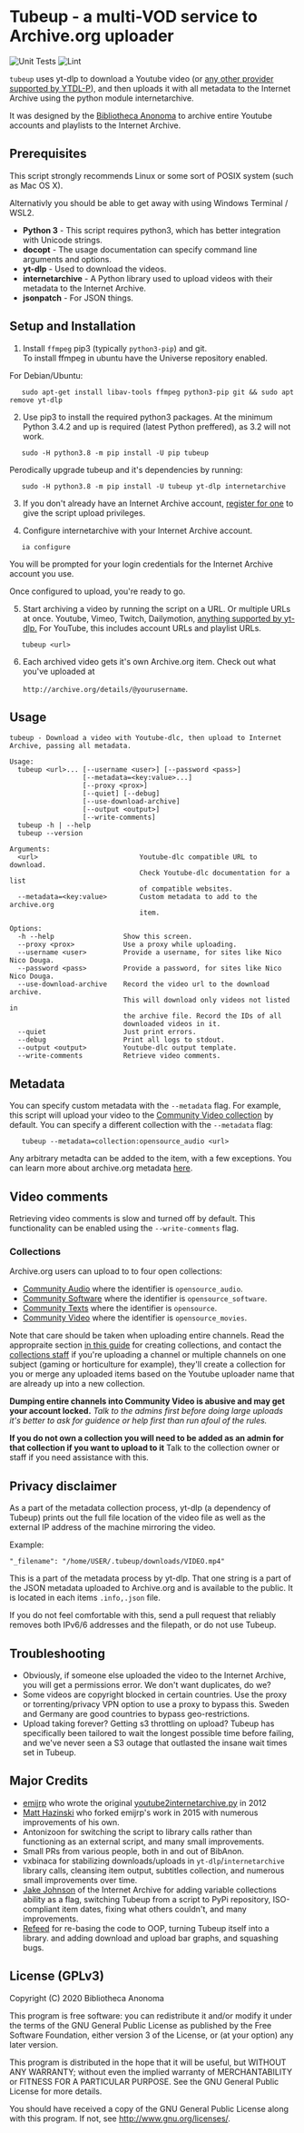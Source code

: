 Tubeup - a multi-VOD service to Archive.org uploader
==========================================

![Unit Tests](https://github.com/bibanon/tubeup/workflows/Unit%20Tests/badge.svg)
![Lint](https://github.com/bibanon/tubeup/workflows/Lint/badge.svg)

`tubeup` uses yt-dlp to download a Youtube video (or [any other provider supported by YTDL-P](https://github.com/yt-dlp/yt-dlp/blob/master/supportedsites.md)), and then uploads it with all metadata to the Internet Archive using the python module internetarchive.

It was designed by the [Bibliotheca Anonoma](https://github.com/bibanon/bibanon/wiki) to archive entire Youtube accounts and playlists to the Internet Archive.

## Prerequisites

This script strongly recommends Linux or some sort of POSIX system (such as Mac OS X).

Alternativly you should be able to get away with using Windows Terminal / WSL2.

* **Python 3** - This script requires python3, which has better integration with Unicode strings.
* **docopt** - The usage documentation can specify command line arguments and options.
* **yt-dlp** - Used to download the videos.
* **internetarchive** - A Python library used to upload videos with their metadata to the Internet Archive.
* **jsonpatch** - For JSON things.

## Setup and Installation

1. Install `ffmpeg` pip3 (typically `python3-pip`) and git.  
   To install ffmpeg in ubuntu have the Universe repository enabled.

For Debian/Ubuntu:

```
   sudo apt-get install libav-tools ffmpeg python3-pip git && sudo apt remove yt-dlp
```

2. Use pip3 to install the required python3 packages.
   At the minimum Python 3.4.2 and up is required (latest Python preffered), as 3.2 will not work.

```
   sudo -H python3.8 -m pip install -U pip tubeup
```

Perodically upgrade tubeup and it's dependencies by running:

```
   sudo -H python3.8 -m pip install -U tubeup yt-dlp internetarchive
```

3. If you don't already have an Internet Archive account, [register for one](https://archive.org/account/login.createaccount.php) to give the script upload privileges.

4. Configure internetarchive with your Internet Archive account.

```
   ia configure
```

You will be prompted for your login credentials for the Internet Archive account you use.

Once configured to upload, you're ready to go.

5. Start archiving a video by running the script on a URL. Or multiple URLs at once. Youtube, Vimeo, Twitch, Dailymotion, [anything supported by yt-dlp.](https://github.com/yt-dlp/yt-dlp/blob/master/supportedsites.md) For YouTube, this includes account URLs and playlist URLs.

```
   tubeup <url>
```

6. Each archived video gets it's own Archive.org item. Check out what you've uploaded at

   `http://archive.org/details/@yourusername`.

## Usage

```
tubeup - Download a video with Youtube-dlc, then upload to Internet Archive, passing all metadata.

Usage:
  tubeup <url>... [--username <user>] [--password <pass>]
                  [--metadata=<key:value>...]
                  [--proxy <prox>]
                  [--quiet] [--debug]
                  [--use-download-archive]
                  [--output <output>]
                  [--write-comments]
  tubeup -h | --help
  tubeup --version

Arguments:
  <url>                         Youtube-dlc compatible URL to download.
                                Check Youtube-dlc documentation for a list
                                of compatible websites.
  --metadata=<key:value>        Custom metadata to add to the archive.org
                                item.

Options:
  -h --help                 Show this screen.
  --proxy <prox>            Use a proxy while uploading.
  --username <user>         Provide a username, for sites like Nico Nico Douga.
  --password <pass>         Provide a password, for sites like Nico Nico Douga.
  --use-download-archive    Record the video url to the download archive.
                            This will download only videos not listed in
                            the archive file. Record the IDs of all
                            downloaded videos in it.
  --quiet                   Just print errors.
  --debug                   Print all logs to stdout.
  --output <output>         Youtube-dlc output template.
  --write-comments          Retrieve video comments.

```

## Metadata

You can specify custom metadata with the `--metadata` flag.
For example, this script will upload your video to the [Community Video collection](https://archive.org/details/opensource_movies) by default.
You can specify a different collection with the `--metadata` flag:

```
   tubeup --metadata=collection:opensource_audio <url>
```

Any arbitrary metadta can be added to the item, with a few exceptions.
You can learn more about archive.org metadata [here](https://archive.org/services/docs/api/metadata-schema/).

## Video comments

Retrieving video comments is slow and turned off by default. This functionality can be enabled using the `--write-comments` flag.

### Collections

Archive.org users can upload to to four open collections:

* [Community Audio](https://archive.org/details/opensource_audio) where the identifier is `opensource_audio`.
* [Community Software](https://archive.org/details/open_source_software)  where the identifier is `opensource_software`.
* [Community Texts](https://archive.org/details/opensource) where the identifier is `opensource`.
* [Community Video](https://archive.org/details/opensource_movies) where the identifier is `opensource_movies`.

Note that care should be taken when uploading entire channels.
Read the appropraite section [in this guide](https://archive.org/about/faqs.php#Collections) for creating collections, and contact the [collections staff](mailto:collections-service@archive.org) if you're uploading a channel or multiple channels on one subject (gaming or horticulture for example), they'll create a collection for you or merge any uploaded items based on the Youtube uploader name that are already up into a new collection.

**Dumping entire channels into Community Video is abusive and may get your account locked.** _Talk to the admins first before doing large uploads it's better to ask for guidence or help first than run afoul of the rules._

**If you do not own a collection you will need to be added as an admin for that collection if you want to upload to it** Talk to the collection owner or staff if you need assistance with this.

## Privacy disclaimer
As a part of the metadata collection process, yt-dlp (a dependency of Tubeup) prints out the full file location of the video file as well as the external IP address of the machine mirroring the video.

Example:

```
"_filename": "/home/USER/.tubeup/downloads/VIDEO.mp4"
```

This is a part of the metadata process by yt-dlp. That one string is a part of the JSON metadata uploaded to Archive.org and is available to the public. It is located in each items `.info,.json` file. 

If you do not feel comfortable with this, send a pull request that reliably removes both IPv6/6 addresses and the filepath, or do not use Tubeup. 

## Troubleshooting

* Obviously, if someone else uploaded the video to the Internet Archive, you will get a permissions error. We don't want duplicates, do we?
* Some videos are copyright blocked in certain countries. Use the proxy or torrenting/privacy VPN option to use a proxy to bypass this. Sweden and Germany are good countries to bypass geo-restrictions.
* Upload taking forever? Getting s3 throttling on upload? Tubeup has specifically been tailored to wait the longest possible time before failing, and we've never seen a S3 outage that outlasted the insane wait times set in Tubeup.

## Major Credits

- [emijrp](https://github.com/emijrp/) who wrote the original [youtube2internetarchive.py](https://code.google.com/p/emijrp/source/browse/trunk/scrapers/youtube2internetarchive.py) in 2012
- [Matt Hazinski](https://github.com/matthazinski) who forked emijrp's work in 2015 with numerous improvements of his own.
- Antonizoon for switching the script to library calls rather than functioning as an external script, and many small improvements.
- Small PRs from various people, both in and out of BibAnon.
- vxbinaca for stabilizing downloads/uploads in `yt-dlp`/`internetarchive` library calls, cleansing item output, subtitles collection, and numerous small improvements over time.
- [Jake Johnson](https://github.com/jjjake) of the Internet Archive for adding variable collections ability as a flag, switching Tubeup from a script to PyPi repository, ISO-compliant item dates, fixing what others couldn't, and many improvements.
- [Refeed](https://github.com/refeed) for re-basing the code to OOP, turning Tubeup itself into a library. and adding download and upload bar graphs, and squashing bugs.

## License (GPLv3)

Copyright (C) 2020 Bibliotheca Anonoma

This program is free software: you can redistribute it and/or modify
it under the terms of the GNU General Public License as published by
the Free Software Foundation, either version 3 of the License, or
(at your option) any later version.

This program is distributed in the hope that it will be useful,
but WITHOUT ANY WARRANTY; without even the implied warranty of
MERCHANTABILITY or FITNESS FOR A PARTICULAR PURPOSE.  See the
GNU General Public License for more details.

You should have received a copy of the GNU General Public License
along with this program.  If not, see <http://www.gnu.org/licenses/>.
